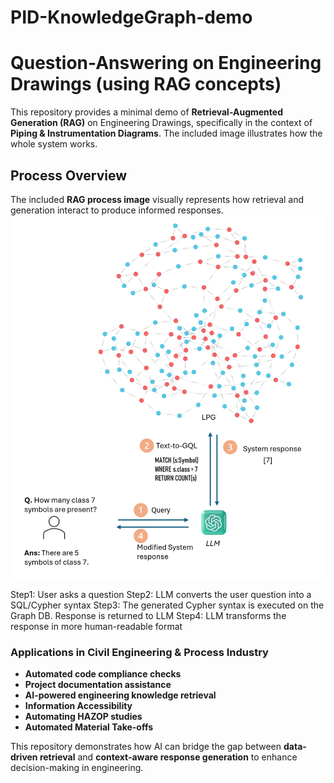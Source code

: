 # PID-KnowledgeGraph-demo

# Question-Answering on Engineering Drawings (using RAG concepts)

This repository provides a minimal demo of **Retrieval-Augmented Generation (RAG)** on Engineering Drawings, specifically in the context of **Piping & Instrumentation Diagrams**. The included image illustrates how the whole system works.  


## Process Overview  
The included **RAG process image** visually represents how retrieval and generation interact to produce informed responses. 
![rag](./media/RAG.png) 

Step1: User asks a question
Step2: LLM converts the user question into a SQL/Cypher syntax
Step3: The generated Cypher syntax is executed on the Graph DB. Response is returned to LLM
Step4: LLM transforms the response in more human-readable format

### Applications in Civil Engineering & Process Industry
- **Automated code compliance checks**  
- **Project documentation assistance**  
- **AI-powered engineering knowledge retrieval**  
- **Information Accessibility**
- **Automating HAZOP studies**
- **Automated Material Take-offs**


This repository demonstrates how AI can bridge the gap between **data-driven retrieval** and **context-aware response generation** to enhance decision-making in engineering.  
